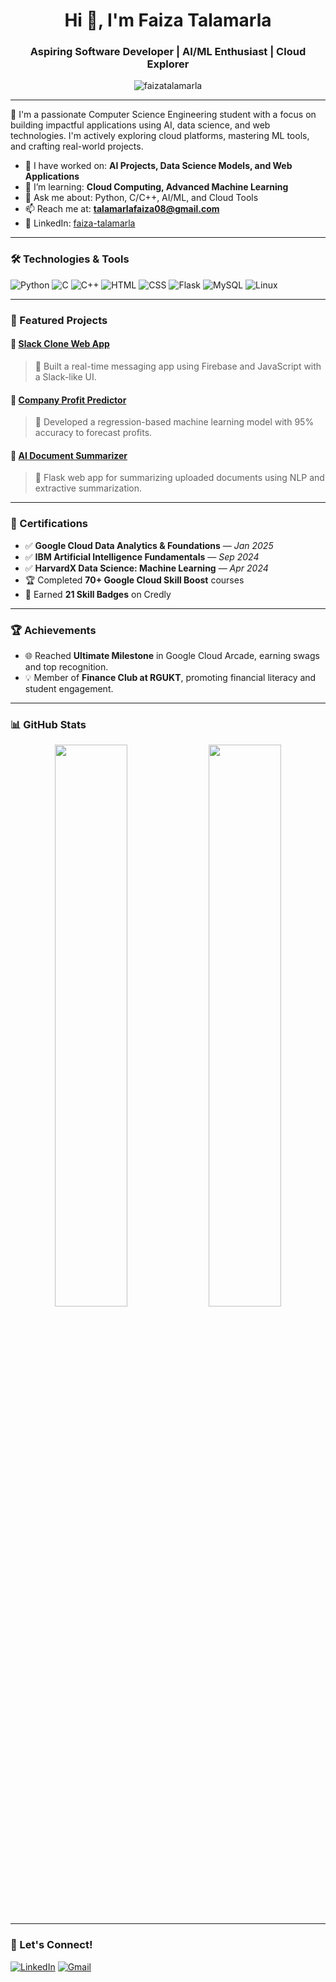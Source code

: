 <h1 align="center">Hi 👋, I'm Faiza Talamarla</h1>
<h3 align="center">Aspiring Software Developer | AI/ML Enthusiast | Cloud Explorer</h3>

<p align="center">
  <img src="https://komarev.com/ghpvc/?username=faizatalamarla&label=Profile%20views&color=0e75b6&style=flat" alt="faizatalamarla" />
</p>

---

🌟 I'm a passionate Computer Science Engineering student with a focus on building impactful applications using AI, data science, and web technologies. I'm actively exploring cloud platforms, mastering ML tools, and crafting real-world projects.

- 🔭 I have worked on: **AI Projects, Data Science Models, and Web Applications**
- 🌱 I’m learning: **Cloud Computing, Advanced Machine Learning**
- 💬 Ask me about: Python, C/C++, AI/ML, and Cloud Tools
- 📫 Reach me at: **[talamarlafaiza08@gmail.com](mailto:talamarlafaiza08@gmail.com)**
- 💼 LinkedIn: [faiza-talamarla](https://www.linkedin.com/in/faiza-talamarla)

---

### 🛠️ Technologies & Tools
![Python](https://img.shields.io/badge/-Python-05122A?style=flat&logo=python)
![C](https://img.shields.io/badge/-C-05122A?style=flat&logo=c)
![C++](https://img.shields.io/badge/-C++-05122A?style=flat&logo=c%2B%2B)
![HTML](https://img.shields.io/badge/-HTML-05122A?style=flat&logo=html5)
![CSS](https://img.shields.io/badge/-CSS-05122A?style=flat&logo=css3)
![Flask](https://img.shields.io/badge/-Flask-05122A?style=flat&logo=flask)
![MySQL](https://img.shields.io/badge/-MySQL-05122A?style=flat&logo=mysql)
![Linux](https://img.shields.io/badge/-Linux-05122A?style=flat&logo=linux)

---

### 📂 Featured Projects

#### 🔹 [Slack Clone Web App](https://github.com/your-username/slack-clone)
> 🔸 Built a real-time messaging app using Firebase and JavaScript with a Slack-like UI.

#### 🔹 [Company Profit Predictor](https://github.com/your-username/profit-predictor)
> 🔸 Developed a regression-based machine learning model with 95% accuracy to forecast profits.

#### 🔹 [AI Document Summarizer](https://github.com/your-username/doc-summarizer)
> 🔸 Flask web app for summarizing uploaded documents using NLP and extractive summarization.

---

### 📜 Certifications

- ✅ **Google Cloud Data Analytics & Foundations** — *Jan 2025*
- ✅ **IBM Artificial Intelligence Fundamentals** — *Sep 2024*
- ✅ **HarvardX Data Science: Machine Learning** — *Apr 2024*
- 🏆 Completed **70+ Google Cloud Skill Boost** courses
- 🏅 Earned **21 Skill Badges** on Credly

---

### 🏆 Achievements

- 🌐 Reached **Ultimate Milestone** in Google Cloud Arcade, earning swags and top recognition.
- 💡 Member of **Finance Club at RGUKT**, promoting financial literacy and student engagement.

---

### 📊 GitHub Stats

<p align="center">
  <img width="48%" src="https://github-readme-stats.vercel.app/api?username=faizatalamarla&show_icons=true&theme=tokyonight" />
  <img width="48%" src="https://github-readme-streak-stats.herokuapp.com/?user=faizatalamarla&theme=tokyonight" />
</p>

---

### 🔗 Let's Connect!

[![LinkedIn](https://img.shields.io/badge/-LinkedIn-blue?style=flat-square&logo=linkedin)](https://www.linkedin.com/in/faiza-talamarla)
[![Gmail](https://img.shields.io/badge/-Gmail-red?style=flat-square&logo=gmail)](mailto:talamarlafaiza08@gmail.com)
